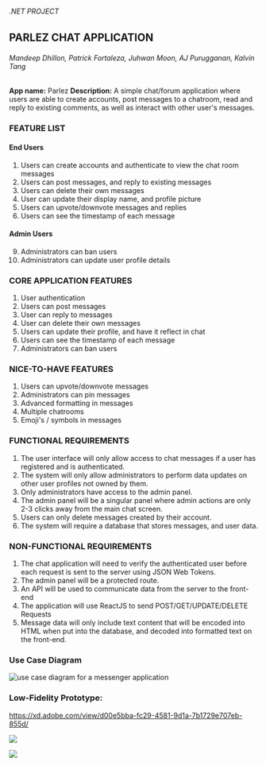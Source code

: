 ###### .NET PROJECT
## PARLEZ CHAT APPLICATION
###### Mandeep Dhillon, Patrick Fortaleza, Juhwan Moon, AJ Purugganan, Kalvin Tang
<strong>App name:</strong> Parlez 
<strong>Description:</strong> A simple chat/forum application where users are able to create accounts, post messages to a chatroom, read and reply to existing comments, as well as interact with other user's messages.

### FEATURE LIST
#### End Users
1. Users can create accounts and authenticate to view the chat room messages
2. Users can post messages, and reply to existing messages
3. Users can delete their own messages
4. User can update their display name, and profile picture
5. Users can upvote/downvote messages and replies
6. Users can see the timestamp of each message
#### Admin Users
9. Administrators can ban users
10. Administrators can update user profile details

### CORE APPLICATION FEATURES
1. User authentication
2. Users can post messages
3. User can reply to messages
4. User can delete their own messages
5. Users can update their profile, and have it reflect in chat
6. Users can see the timestamp of each message
7. Administrators can ban users

### NICE-TO-HAVE FEATURES
1. Users can upvote/downvote messages
2. Administrators can pin messages
3. Advanced formatting in messages
4. Multiple chatrooms
5. Emoji's / symbols in messages

### FUNCTIONAL REQUIREMENTS
1. The user interface will only allow access to chat messages if a user has registered and is authenticated.
2. The system will only allow administrators to perform data updates on other user profiles not owned by them.
3. Only administrators have access to the admin panel.
4. The admin panel will be a singular panel where admin actions are only 2-3 clicks away from the main chat screen.
5. Users can only delete messages created by their account.
6. The system will require a database that stores messages, and user data.

### NON-FUNCTIONAL REQUIREMENTS
1. The chat application will need to verify the authenticated user before each request is sent to the server using JSON Web Tokens.
2. The admin panel will be a protected route.
3. An API will be used to communicate data from the server to the front-end
4. The application will use ReactJS to send POST/GET/UPDATE/DELETE Requests
5. Message data will only include text content that will be encoded into HTML when put into the database, and decoded into formatted text on the front-end.


### Use Case Diagram
<img src="https://pfteza-etc.s3-us-west-2.amazonaws.com/parlez-usecase.png" alt="use case diagram for a messenger application" />


### Low-Fidelity Prototype: 

https://xd.adobe.com/view/d00e5bba-fc29-4581-9d1a-7b1729e707eb-855d/

![](https://i.imgur.com/8cym8Zu.png)

![](https://i.imgur.com/GIupcl2.png)






